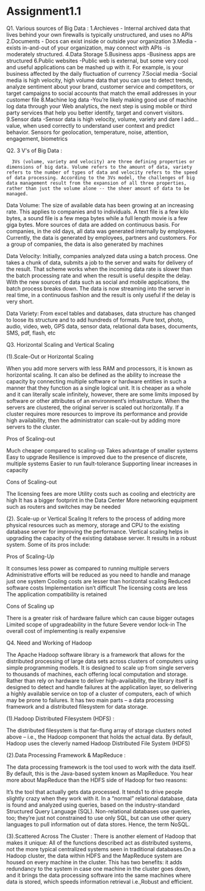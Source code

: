 # Assignment1.1

Q1. Various sources of Big Data : 
     1.Archieves
      - Internal archived data that lives behind your own firewalls is typically unstructured, and uses no APIs
     2.Documents
     - Docs can exist inside or outside your organization
     3.Media
      -exists in-and-out of your organization, may connect with APIs
      -is moderately structured.
     4.Data Storage
     5.Business apps
      -Business apps are structured
     6.Public websites
      -Public web is external, but some very cool and useful applications can be mashed up with it. For example, is your business              affected by the daily fluctuation of currency
     7.Social media
      -Social media is high velocity, high volume data that you can use to detect trends, analyze sentiment about your brand, customer            service and competitors, or target campaigns to social accounts that match the email addresses in your customer file 
     8.Machine log data
      -You’re likely making good use of machine log data through your Web analytics, the next step is using mobile or third party              services that help you better identify, target and convert visitors.
     9.Sensor data
      -Sensor data is high velocity, volume, variety and dare I add…value, when used correctly to understand user context and predict            behavior. Sensors for geolocation, temperature, noise, attention, engagement, biometrics
      
      
Q2. 3 V's of Big Data :
      
      3Vs (volume, variety and velocity) are three defining properties or dimensions of big data. Volume refers to the amount of data, variety refers to the number of types of data and velocity refers to the speed of data processing. According to the 3Vs model, the challenges of big data management result from the expansion of all three properties, rather than just the volume alone -- the sheer amount of data to be managed.
     
Data Volume:
The size of available data has been growing at an increasing rate. This applies to companies and to individuals. A text file is a few kilo bytes, a sound file is a few mega bytes while a full length movie is a few giga bytes.
More sources of data are added on continuous basis. For companies, in the old days, all data was generated internally by employees. Currently, the data is generated by employees, partners and customers. For a group of companies, the data is also generated by machines

Data Velocity:
Initially, companies analyzed data using a batch process. One takes a chunk of data, submits a job to the server and waits for delivery of the result. That scheme works when the incoming data rate is slower than the batch processing rate and when the result is useful despite the delay. With the new sources of data such as social and mobile applications, the batch process breaks down. The data is now streaming into the server in real time, in a continuous fashion and the result is only useful if the delay is very short.

Data Variety:
From excel tables and databases, data structure has changed to loose its structure and to add hundreds of formats. Pure text, photo, audio, video, web, GPS data, sensor data, relational data bases, documents, SMS, pdf, flash, etc   


Q3. Horizontal Scaling and Vertical Scaling

(1).Scale-Out or Horizontal Scaling

When you add more servers with less RAM and processors, it is known as horizontal scaling. It can also be defined as the ability to increase the capacity by connecting multiple software or hardware entities in such a manner that they function as a single logical unit. It is cheaper as a whole and it can literally scale infinitely, however, there are some limits imposed by software or other attributes of an environment’s infrastructure. When the servers are clustered, the original server is scaled out horizontally. If a cluster requires more resources to improve its performance and provide high availability, then the administrator can scale-out by adding more servers to the cluster.

Pros of Scaling-out

Much cheaper compared to scaling-up
Takes advantage of smaller systems
Easy to upgrade
Resilience is improved due to the presence of discrete, multiple systems
Easier to run fault-tolerance
Supporting linear increases in capacity

Cons of Scaling-out

The licensing fees are more
Utility costs such as cooling and electricity are high
It has a bigger footprint in the Data Center
More networking equipment such as routers and switches may be needed


(2). Scale-up or Vertical Scaling
It refers to the process of adding more physical resources such as memory, storage and CPU to the existing database server for improving the performance. Vertical scaling helps in upgrading the capacity of the existing database server. It results in a robust system. Some of its pros include:

Pros of Scaling-Up

It consumes less power as compared to running multiple servers
Administrative efforts will be reduced as you need to handle and manage just one system
Cooling costs are lesser than horizontal scaling
Reduced software costs
Implementation isn’t difficult
The licensing costs are less
The application compatibility is retained

Cons of Scaling up

There is a greater risk of hardware failure which can cause bigger outages
Limited scope of upgradeability in the future
Severe vendor lock-in
The overall cost of implementing is really expensive


Q4. Need and Working of Hadoop


The Apache Hadoop software library is a framework that allows for the distributed processing of large data sets across clusters of computers using simple programming models. It is designed to scale up from single servers to thousands of machines, each offering local computation and storage. Rather than rely on hardware to deliver high-availability, the library itself is designed to detect and handle failures at the application layer, so delivering a highly available service on top of a cluster of computers, each of which may be prone to failures.
It has two main parts – a data processing framework and a distributed filesystem for data storage.

(1).Hadoop Distributed Filesystem (HDFS) : 

The distributed filesystem is that far-flung array of storage clusters noted above – i.e., the Hadoop component that holds the actual data. By default, Hadoop uses the cleverly named Hadoop Distributed File System (HDFS)

(2).Data Processing Framework & MapReduce :

The data processing framework is the tool used to work with the data itself. By default, this is the Java-based system known as MapReduce. You hear more about MapReduce than the HDFS side of Hadoop for two reasons:

It’s the tool that actually gets data processed.
It tends1 to drive people slightly crazy when they work with it.
In a “normal” relational database, data is found and analyzed using queries, based on the industry-standard Structured Query Language (SQL). Non-relational databases use queries, too; they’re just not constrained to use only SQL, but can use other query languages to pull information out of data stores. Hence, the term NoSQL.

(3).Scattered Across The Cluster :
There is another element of Hadoop that makes it unique: All of the functions described act as distributed systems, not the more typical centralized systems seen in traditional databases.On a Hadoop cluster, the data within HDFS and the MapReduce system are housed on every machine in the cluster. This has two benefits: it adds redundancy to the system in case one machine in the cluster goes down, and it brings the data processing software into the same machines where data is stored, which speeds information retrieval i.e.,Robust and efficient.



